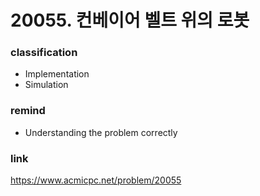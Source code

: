 # 20055. 컨베이어 벨트 위의 로봇

### classification
* Implementation
* Simulation

### remind
* Understanding the problem correctly

### link
https://www.acmicpc.net/problem/20055